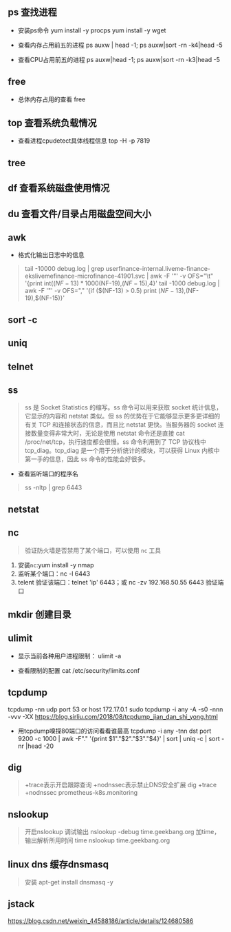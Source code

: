 ## ps 查找进程
- 安装ps命令
yum install -y procps
yum install -y wget

- 查看内存占用前五的进程
ps auxw | head -1;
ps auxw|sort -rn -k4|head -5 

- 查看CPU占用前五的进程
ps auxw|head -1;
ps auxw|sort -rn -k3|head -5

## free
- 总体内存占用的查看
free

## top 查看系统负载情况
- 查看进程cpudetect具体线程信息
top -H -p 7819

## tree
## df 查看系统磁盘使用情况
## du 查看文件/目录占用磁盘空间大小
## awk
- 格式化输出日志中的信息
> tail -10000 debug.log | grep userfinance-internal.liveme-finance-ekslivemefinance-microfinance-41901.svc | awk -F '"' -v OFS="\t" '{print  int($(NF-13)*1000%10000),$(NF-19),$(NF-15),$4}'
> tail -1000 debug.log |  awk -F '"' -v OFS="," '{if ($(NF-13) > 0.5) print $(NF-13),$(NF-19),$(NF-15)}'

## sort -c
## uniq
## telnet
## ss
> ss 是 Socket Statistics 的缩写。ss 命令可以用来获取 socket 统计信息，它显示的内容和 netstat 类似。但 ss 的优势在于它能够显示更多更详细的有关 TCP 和连接状态的信息，而且比 netstat 更快。当服务器的 socket 连接数量变得非常大时，无论是使用 netstat 命令还是直接 cat /proc/net/tcp，执行速度都会很慢。ss 命令利用到了 TCP 协议栈中 tcp_diag。tcp_diag 是一个用于分析统计的模块，可以获得 Linux 内核中第一手的信息，因此 ss 命令的性能会好很多。
- 查看监听端口的程序名
> ss -nltp | grep 6443

## netstat

## nc
> 验证防火墙是否禁用了某个端口，可以使用 `nc` 工具
1. 安装`nc`:yum install -y nmap 
2. 监听某个端口：nc -l 6443 
3. telent 验证该端口：telnet 'ip' 6443；或 nc -zv 192.168.50.55 6443 验证端口


## mkdir 创建目录

## ulimit
- 显示当前各种用户进程限制：
ulimit -a 

- 查看限制的配置
cat /etc/security/limits.conf 

## tcpdump
tcpdump -nn udp port 53 or host 172.17.0.1
sudo tcpdump  -i any  -A  -s0  -nnn  -vvv -XX
https://blog.sirliu.com/2018/08/tcpdump_jian_dan_shi_yong.html
- 用tcpdump嗅探80端口的访问看看谁最高
tcpdump -i any -tnn dst port 9200 -c 1000 | awk -F"." '{print $1"."$2"."$3"."$4}' | sort | uniq -c | sort -nr |head -20




## dig
> +trace表示开启跟踪查询
> +nodnssec表示禁止DNS安全扩展
dig +trace +nodnssec prometheus-k8s.monitoring


## nslookup
> 开启nslookup 调试输出
nslookup -debug time.geekbang.org
> 加time，输出解析所用时间
time nslookup time.geekbang.org

## linux dns 缓存dnsmasq
> 安装 apt-get install dnsmasq -y

## jstack
https://blog.csdn.net/weixin_44588186/article/details/124680586